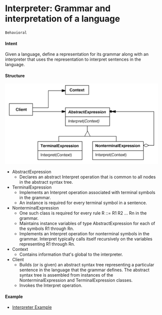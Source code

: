 # Interpreter: Grammar and interpretation of a language
`Behavioral`

#### Intent
Given a language, define a representation for its grammar along with an interpreter
that uses the representation to interpret sentences in the language.

#### Structure
![Interpreter](../../../../../../../config/interpreter.png)

- AbstractExpression
	- Declares an abstract Interpret operation that is common to all nodes in the abstract syntax tree.
- TerminalExpression
	- Implements an Interpret operation associated with terminal symbols in the grammar.
	- An instance is required for every terminal symbol in a sentence.
- NonterminalExpression
	- One such class is required for every rule R ::= R1 R2 ... Rn in the grammar.
	- Maintains instance variables of type AbstractExpression for each of the symbols R1 through Rn.
	- Implements an Interpret operation for nonterminal symbols in the grammar. Interpret typically calls itself recursively on the variables representing R1 through Rn.
- Context
	- Contains information that's global to the interpreter.
- Client
	- Builds (or is given) an abstract syntax tree representing a particular sentence in the language that the grammar defines. The abstract syntax tree is assembled from instances of the NonterminalExpression and TerminalExpression classes.
	- Invokes the Interpret operation.
	
#### Example
- [Interpreter Example](https://github.com/kalyanramswamy/java-design-patterns/tree/master/interpreter)